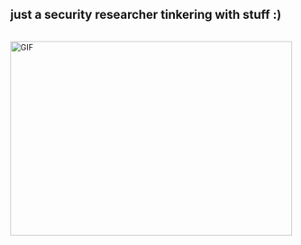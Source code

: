 ## just a security researcher tinkering with stuff :)
<br>


<img align="center" alt="GIF" src="https://media.giphy.com/media/v1.Y2lkPTc5MGI3NjExOHQ1OTB4Nmo5cWh5bTRpOHV0MXFrd2Z4YXIwZXp5NXExZmRmM3J1cSZlcD12MV9pbnRlcm5hbF9naWZfYnlfaWQmY3Q9Zw/YrJp9LFIDkwms/giphy.gif" width="500px" height="345"  />

<br>
